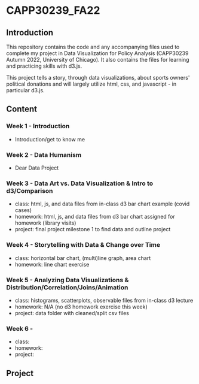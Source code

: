 # CAPP30239_FA22 

## Introduction
This repository contains the code and any accompanying files used to complete my project in Data Visualization for Policy Analysis (CAPP30239 Autumn 2022, University of Chicago). It also contains the files for learning and practicing skills with d3.js.

This project tells a story, through data visualizations, about sports owners' political donations and will largely utilize html, css, and javascript - in particular d3.js.

## Content

### Week 1 - Introduction
- Introduction/get to know me

### Week 2 - Data Humanism
- Dear Data Project

### Week 3 - Data Art vs. Data Visualization & Intro to d3/Comparison
- class: html, js, and data files from in-class d3 bar chart example (covid cases)
- homework: html, js, and data files from d3 bar chart assigned for homework (library visits)
- project: final project milestone 1 to find data and outline project

### Week 4 - Storytelling with Data & Change over Time
- class: horizontal bar chart, (multi)line graph, area chart
- homework: line chart exercise

### Week 5 - Analyzing Data Visualizations & Distribution/Correlation/Joins/Animation
- class: histograms, scatterplots, observable files from in-class d3 lecture
- homework: N/A (no d3 homework exercise this week)
- project: data folder with cleaned/split csv files

### Week 6 - 
- class:
- homework:
- project:

## Project
